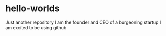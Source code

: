 # hello-worlds
Just another repository
I am the founder and CEO of a burgeoning startup
I am excited to be using github
